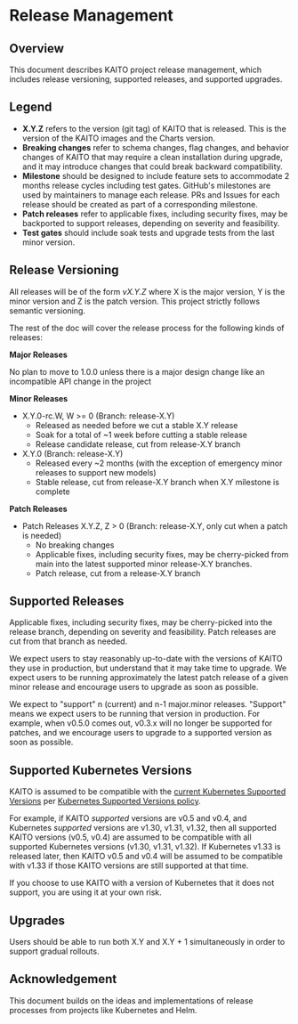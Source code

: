 # Release Management

## Overview

This document describes KAITO project release management, which includes release versioning, supported releases, and supported upgrades.

## Legend

- **X.Y.Z** refers to the version (git tag) of KAITO that is released. This is the version of the KAITO images and the Charts version.
- **Breaking changes** refer to schema changes, flag changes, and behavior changes of KAITO that may require a clean installation during upgrade, and it may introduce changes that could break backward compatibility.
- **Milestone** should be designed to include feature sets to accommodate 2 months release cycles including test gates. GitHub's milestones are used by maintainers to manage each release. PRs and Issues for each release should be created as part of a corresponding milestone.
- **Patch releases** refer to applicable fixes, including security fixes, may be backported to support releases, depending on severity and feasibility.
- **Test gates** should include soak tests and upgrade tests from the last minor version.

## Release Versioning

All releases will be of the form _vX.Y.Z_ where X is the major version, Y is the minor version and Z is the patch version. This project strictly follows semantic versioning.

The rest of the doc will cover the release process for the following kinds of releases:

**Major Releases**

No plan to move to 1.0.0 unless there is a major design change like an incompatible API change in the project

**Minor Releases**

- X.Y.0-rc.W, W >= 0 (Branch: release-X.Y)
    - Released as needed before we cut a stable X.Y release
    - Soak for a total of ~1 week before cutting a stable release
    - Release candidate release, cut from release-X.Y branch
- X.Y.0 (Branch: release-X.Y)
    - Released every ~2 months (with the exception of emergency minor releases to support new models)
    - Stable release, cut from release-X.Y branch when X.Y milestone is complete

**Patch Releases**

- Patch Releases X.Y.Z, Z > 0 (Branch: release-X.Y, only cut when a patch is needed)
    - No breaking changes
    - Applicable fixes, including security fixes, may be cherry-picked from main into the latest supported minor release-X.Y branches.
    - Patch release, cut from a release-X.Y branch

## Supported Releases

Applicable fixes, including security fixes, may be cherry-picked into the release branch, depending on severity and feasibility. Patch releases are cut from that branch as needed.

We expect users to stay reasonably up-to-date with the versions of KAITO they use in production, but understand that it may take time to upgrade. We expect users to be running approximately the latest patch release of a given minor release and encourage users to upgrade as soon as possible.

We expect to "support" n (current) and n-1 major.minor releases. "Support" means we expect users to be running that version in production. For example, when v0.5.0 comes out, v0.3.x will no longer be supported for patches, and we encourage users to upgrade to a supported version as soon as possible.

## Supported Kubernetes Versions

KAITO is assumed to be compatible with the [current Kubernetes Supported Versions](https://kubernetes.io/releases/patch-releases/#detailed-release-history-for-active-branches) per [Kubernetes Supported Versions policy](https://kubernetes.io/releases/version-skew-policy/).

For example, if KAITO _supported_ versions are v0.5 and v0.4, and Kubernetes _supported_ versions are v1.30, v1.31, v1.32, then all supported KAITO versions (v0.5, v0.4) are assumed to be compatible with all supported Kubernetes versions (v1.30, v1.31, v1.32). If Kubernetes v1.33 is released later, then KAITO v0.5 and v0.4 will be assumed to be compatible with v1.33 if those KAITO versions are still supported at that time.

If you choose to use KAITO with a version of Kubernetes that it does not support, you are using it at your own risk.

## Upgrades

Users should be able to run both X.Y and X.Y + 1 simultaneously in order to support gradual rollouts.

## Acknowledgement

This document builds on the ideas and implementations of release processes from projects like Kubernetes and Helm.
